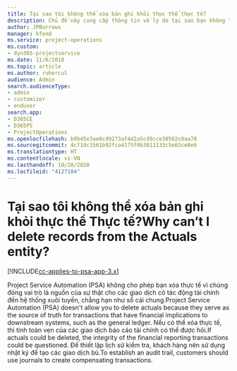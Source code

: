 ```yaml
---
title: Tại sao tôi không thể xóa bản ghi khỏi thực thể thực tế?
description: Chủ đề này cung cấp thông tin về lý do tại sao bạn không thể xóa các bản ghi khỏi thực thể thực tế.
author: JPBurrows
manager: kfend
ms.service: project-operations
ms.custom:
- dyn365-projectservice
ms.date: 11/6/2018
ms.topic: article
ms.author: ruhercul
audience: Admin
search.audienceType:
- admin
- customizer
- enduser
search.app:
- D365CE
- D365PS
- ProjectOperations
ms.openlocfilehash: b9b45e3ae0cd9273af4d2a5cd9cce30502c0aa78
ms.sourcegitcommit: 4cf1dc1561b92fca4175f0b3813133c5e63ce8e6
ms.translationtype: HT
ms.contentlocale: vi-VN
ms.lasthandoff: 10/28/2020
ms.locfileid: "4127184"
---
```

# <a name="why-cant-i-delete-records-from-the-actuals-entity"></a><span data-ttu-id="4c5ef-103">Tại sao tôi không thể xóa bản ghi khỏi thực thể Thực tế?</span><span class="sxs-lookup"><span data-stu-id="4c5ef-103">Why can’t I delete records from the Actuals entity?</span></span>

[!INCLUDE[cc-applies-to-psa-app-3.x](../includes/cc-applies-to-psa-app-3x.md)]

<span data-ttu-id="4c5ef-104">Project Service Automation (PSA) không cho phép bạn xóa thực tế vì chúng đóng vai trò là nguồn của sự thật cho các giao dịch có tác động tài chính đến hệ thống xuôi tuyến, chẳng hạn như sổ cái chung.</span><span class="sxs-lookup"><span data-stu-id="4c5ef-104">Project Service Automation (PSA) doesn't allow you to delete actuals because they serve as the source of truth for transactions that have financial implications to downstream systems, such as the general ledger.</span></span> <span data-ttu-id="4c5ef-105">Nếu có thể xóa thực tế, thì tính toàn vẹn của các giao dịch báo cáo tài chính có thể được hỏi.</span><span class="sxs-lookup"><span data-stu-id="4c5ef-105">If actuals could be deleted, the integrity of the financial reporting transactions could be questioned.</span></span> <span data-ttu-id="4c5ef-106">Để thiết lập lịch sử kiểm tra, khách hàng nên sử dụng nhật ký để tạo các giao dịch bù.</span><span class="sxs-lookup"><span data-stu-id="4c5ef-106">To establish an audit trail, customers should use journals to create compensating transactions.</span></span>


